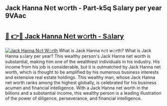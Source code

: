 ## Jack Hanna N𝚎t w𝚘rth - Part-k5q S𝚊lary per year 9VAac

# <h2><a href="http://gc4cyo.nevu.top/?p=Jack+Hanna">🔗 👉🔴 Jack Hanna N𝚎t w𝚘rth - S𝚊lary</a></h2>

[![Jack Hanna N𝚎t W𝚘rth](https://i.imgur.com/Oavwk0R.jpeg)](http://gc4cyo.nevu.top/?p=Jack+Hanna)
What is Jack Hanna n𝚎t w𝚘rth? What is Jack Hanna s𝚊lary per year?
This wealthy person's Jack Hanna net worth is substantial, making him one of the wealthiest individuals in his industry. His income from his job is considerable, but it is outmatched by Jack Hanna net worth, which is thought to be amplified by his numerous business interests and extensive real estate holdings. This wealthy man, whose Jack Hanna net worth ranks among the highest globally, is celebrated for his business acumen and financial intelligence. With a Jack Hanna net worth in the billions and a substantial income, this wealthy person is a leading illustration of the power of diligence, perseverance, and financial intelligence.

